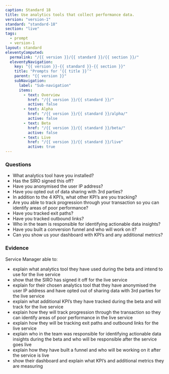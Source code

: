 ```yaml
---
caption: Standard 18
title: Use analytics tools that collect performance data.
version: "version-1"
standard: "standard-18"
section: "live"
tags:
  - prompt
  - version-1
layout: standard
eleventyComputed:
  permalink: "/{{ version }}/{{ standard }}/{{ section }}/"
  eleventyNavigation:
    key: "{{ version }}-{{ standard }}-{{ section }}"
    title: "Prompts for ‘{{ title }}’"
    parent: "{{ version }}"
    subNavigation:
      label: "Sub-navigation"
      items:
        - text: Overview
          href: "/{{ version }}/{{ standard }}/"
          active: false
        - text: Alpha
          href: "/{{ version }}/{{ standard }}/alpha/"
          active: false
        - text: Beta
          href: "/{{ version }}/{{ standard }}/beta/"
          active: false
        - text: Live
          href: "/{{ version }}/{{ standard }}/live"
          active: true
---
```


### Questions

- What analytics tool have you installed?
- Has the SIRO signed this off?
- Have you anonymised the user IP address?
- Have you opted out of data sharing with 3rd parties?
- In addition to the 4 KPI’s, what other KPI’s are you tracking?
- Are you able to track progression through your transaction so you can identify areas of poor performance?
- Have you tracked exit paths?
- Have you tracked outbound links?
- Who in the team is responsible for identifying actionable data insights?
- Have you built a conversion funnel and who will work on it?
- Can you show us your dashboard with KPI’s and any additional metrics?

### Evidence

Service Manager able to:

- explain what analytics tool they have used during the beta and intend to use for the live service
- show that the SIRO has signed it off for the live service
- explain for their chosen analytics tool that they have anonymised the user IP address and have opted out of sharing data with 3rd parties for the live service
- explain what additional KPI’s they have tracked during the beta and will track for the live service
- explain how they will track progression through the transaction so they can identify areas of poor performance in the live service
- explain how they will be tracking exit paths and outbound links for the live service
- explain who in the team was responsible for identifying actionable data insights during the beta and who will be responsible after the service goes live
- explain how they have built a funnel and who will be working on it after the service is live
- show their dashboard and explain what KPI’s and additional metrics they are measuring
